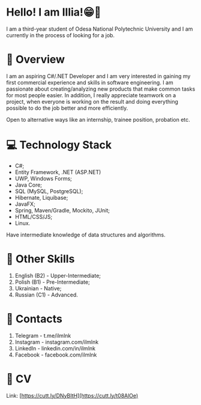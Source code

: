 # Hello! I am Illia!😁🤙

I am a third-year student of Odesa National Polytechnic University and I am currently in the process of looking for a job.

# 🔎 Overview

I am an aspiring C#/.NET Developer and I am very interested in gaining my first commercial experience and skills in software engineering. I am passionate about creating/analyzing new products that make common tasks for most people easier. In addition, I really appreciate teamwork on a project, when everyone is working on the result and doing everything possible to do the job better and more efficiently. 

Open to alternative ways like an internship, trainee position, probation etc.


# 💻 Technology Stack

- C#;
- Entity Framework, .NET (ASP.NET)
- UWP, Windows Forms;
- Java Core;
- SQL (MySQL, PostgreSQL);
- Hibernate, Liquibase;
- JavaFX;
- Spring, Maven/Gradle, Mockito, JUnit;
- HTML/CSS/JS;
- Linux.

Have intermediate knowledge of data structures and algorithms.


# 📑 Other Skills

1. English (B2) - Upper-Intermediate;
2. Polish (B1) - Pre-Intermediate;
3. Ukrainian - Native;
4. Russian (C1) - Advanced.

# 📱 Contacts

1. Telegram - t.me/ilmlnk
2. Instagram - instagram.com/ilmlnk
3. LinkedIn - linkedin.com/in/ilmlnk
4. Facebook - facebook.com/ilmlnk

# 📄 CV

Link: [https://cutt.ly/DNyBItH](https://cutt.ly/t08AlOe)
<!---
ilmlnk/ilmlnk is a ✨ special ✨ repository because its `README.md` (this file) appears on your GitHub profile.
You can click the Preview link to take a look at your changes.
--->
